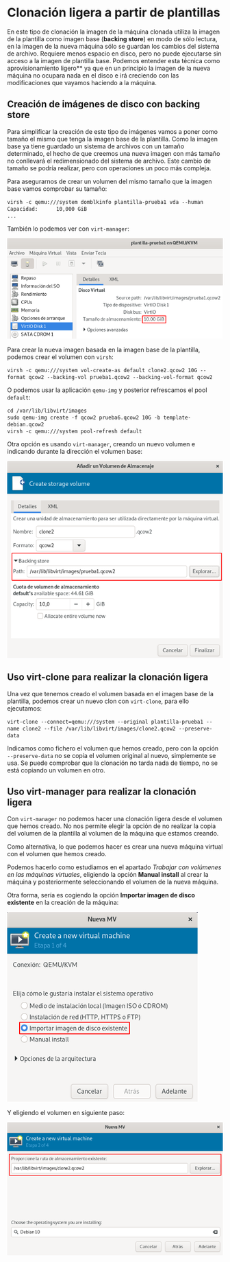 # Clonación ligera a partir de plantillas

En este tipo de clonación la imagen de la máquina clonada utiliza la imagen de la plantilla como imagen base (**backing store**) en modo de sólo lectura, en la imagen de la nueva máquina sólo se guardan los cambios del sistema de archivo. Requiere menos espacio en disco, pero no puede ejecutarse sin acceso a la imagen de plantilla base. Podemos entender esta técnica como aprovisionamiento ligero** ya que en un principio la imagen de la nueva máquina no ocupara nada en el disco e irá creciendo con las modificaciones que vayamos haciendo a la máquina.

## Creación de imágenes de disco con backing store

Para simplificar la creación de este tipo de imágenes vamos a poner como tamaño el mismo que tenga la imagen base de la plantilla. Como la imagen base ya tiene guardado un sistema de archivos con un tamaño determinado, el hecho de que creemos una nueva imagen con más tamaño no conllevará el redimensionado del sistema de archivo. Este cambio de tamaño se podría realizar, pero con operaciones un poco más compleja.

Para asegurarnos de crear un volumen del mismo tamaño que la imagen base vamos comprobar su tamaño:
```
virsh -c qemu:///system domblkinfo plantilla-prueba1 vda --human
Capacidad:      10,000 GiB
...
```

También lo podemos ver con `virt-manager`:

![plantilla](img/plantilla5.png)

Para crear la nueva imagen basada en la imagen base de la plantilla, podemos crear el volumen con `virsh`:

```
virsh -c qemu:///system vol-create-as default clone2.qcow2 10G --format qcow2 --backing-vol prueba1.qcow2 --backing-vol-format qcow2 
```

O podemos usar la aplicación `qemu-img` y posterior refrescamos el pool `default`:

```
cd /var/lib/libvirt/images
sudo qemu-img create -f qcow2 prueba6.qcow2 10G -b template-debian.qcow2
virsh -c qemu:///system pool-refresh default
```

Otra opción es usando `virt-manager`, creando un nuevo volumen e indicando durante la dirección el volumen base:

![plantilla](img/plantilla6.png)

## Uso virt-clone para realizar la clonación ligera

Una vez que tenemos creado el volumen basada en el imagen base de la plantilla, podemos crear un nuevo clon con `virt-clone`, para ello ejecutamos:

```
virt-clone --connect=qemu:///system --original plantilla-prueba1 --name clone2 --file /var/lib/libvirt/images/clone2.qcow2 --preserve-data
```

Indicamos como fichero el volumen que hemos creado, pero con la opción `--preserve-data` no se copia el volumen original al nuevo, simplemente se usa. Se puede comprobar que la clonación no tarda nada de tiempo, no se está copiando un volumen en otro.

## Uso virt-manager para realizar la clonación ligera

Con `virt-manager` no podemos hacer una clonación ligera desde el volumen que hemos creado. No nos permite elegir la opción de no realizar la copia del volumen de la plantilla al volumen de la máquina que estamos creando.

Como alternativa, lo que podemos hacer es crear una nueva máquina virtual con el volumen que hemos creado.

Podemos hacerlo como estudiamos en el apartado *Trabajar con volúmenes en las máquinas virtuales*, eligiendo la opción **Manual install** al crear la máquina y posteriormente seleccionando el volumen de la nueva máquina.

Otra forma, sería es cogiendo la opción **Importar imagen de disco existente** en la creación de la máquina:

![plantilla](img/plantilla7.png)

Y eligiendo el volumen en siguiente paso:

![plantilla](img/plantilla8.png)


